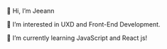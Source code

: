👋 Hi, I’m Jeeann

👀 I’m interested in UXD and Front-End Development.

🌱 I’m currently learning JavaScript and React js!

<!---
jeeannyy/jeeannyy is a ✨ special ✨ repository because its `README.md` (this file) appears on your GitHub profile.
You can click the Preview link to take a look at your changes.
--->
